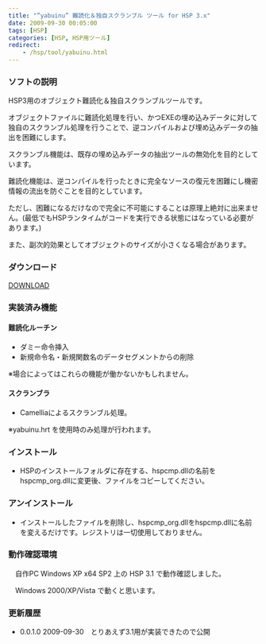 ```yaml
---
title: "”yabuinu” 難読化＆独自スクランブル ツール for HSP 3.x"
date: 2009-09-30 00:05:00
tags: [HSP]
categories: [HSP, HSP用ツール]
redirect:
    - /hsp/tool/yabuinu.html
---
```


### ソフトの説明

HSP3用のオブジェクト難読化＆独自スクランブルツールです。

オブジェクトファイルに難読化処理を行い、かつEXEの埋め込みデータに対して独自のスクランブル処理を行うことで、逆コンパイルおよび埋め込みデータの抽出を困難にします。

スクランブル機能は、既存の埋め込みデータの抽出ツールの無効化を目的としています。

難読化機能は、逆コンパイルを行ったときに完全なソースの復元を困難にし機密情報の流出を防ぐことを目的としています。

ただし、困難になるだけなので完全に不可能にすることは原理上絶対に出来ません。(最低でもHSPランタイムがコードを実行できる状態にはなっている必要があります。)

また、副次的効果としてオブジェクトのサイズが小さくなる場合があります。

### ダウンロード

[DOWNLOAD][1]

 [1]: http:/hsp/tool/yabuinu-0.0.1.0.zip "yabuinu-0.0.1.0.zip"

### 実装済み機能

#### 難読化ルーチン

  * ダミー命令挿入
  * 新規命令名・新規関数名のデータセグメントからの削除

※場合によってはこれらの機能が働かないかもしれません。

#### スクランブラ

  * Camelliaによるスクランブル処理。

※yabuinu.hrt を使用時のみ処理が行われます。

### インストール

  * HSPのインストールフォルダに存在する、hspcmp.dllの名前をhspcmp_org.dllに変更後、ファイルをコピーしてください。

### アンインストール

  * インストールしたファイルを削除し、hspcmp_org.dllをhspcmp.dllに名前を変えるだけです。レジストリは一切使用しておりません。

### 動作確認環境

　自作PC Windows XP x64 SP2 上の HSP 3.1 で動作確認しました。

　Windows 2000/XP/Vista で動くと思います。

### 更新履歴

  * 0.0.1.0 2009-09-30　とりあえず3.1用が実装できたので公開
